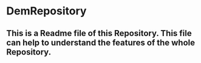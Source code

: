 # DemRepository

## This is a Readme file of this Repository. This file can help to understand the features of the whole Repository.
